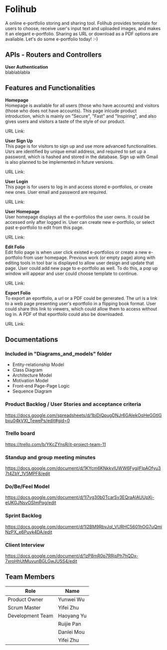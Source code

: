 # Folihub
A online e-portfolio storing and sharing tool. Folihub provides template for users to choose, receive user's input text and uploaded images, and makes it an elegant e-portfolio. Sharing as URL or download as a PDF options are avaliable. Let's do some e-portfolio today! :-)

## APIs - Routers and Controllers
**User Authentication**  
blablablabla

## Features and Functionalities
**Homepage**  
Homepage is avaliable for all users (those who have accounts) and visitors (those who does not have accounts). This page inlcude product introduction, which is mainly on "Secure", "Fast" and "Inspiring", and also gives users and visitors a taste of the style of our product.     
  
URL Link: 
  
**User Sign Up**  
This page is for visitors to sign up and use more advanced functionalities. Usrs are identified by unique email address, and required to set up a password, which is hashed and stored in the database. Sign up with Gmail is also planned to be implemented in future versions.  

URL Link:  

**User Login**  
This page is for users to log in and access stored e-portfolios, or create new ones. User email and password are required.

URL Link:  

**User Homepage**  
User homepage displays all the e-portfolios the user owns. It could be accessed only after logged in. User can create new e-portfolio, or select past e-portfolio to edit from this page.  

URL Link:  

**Edit Folio**  
Edit folio page is when user click existed e-portfolios or create a new e-portfolio from user homepage. Previous work (or empty page) along with editing tools in tool bar is displayed to allow user design and update that page. User could add new page to e-portfolio as well. To do this, a pop up window will appear and user could choose template to continue.  

URL Link:  


**Export Folio**  
To export an eportfolio, a url or a PDF could be generated. The url is a link to a web page presenting user's eportfolio in a flipping book format. User could share this link to viewers, which could allow them to access without log in. A PDF of that eportfoilo could also be downloaded.  

URL Link:  

## Documentations
### Included in "Diagrams_and_models" folder
* Entity-relationship Model
* Class Diagram
* Architecture Model
* Motivation Model
* Front-end Page-Page Logic
* Sequence Diagram
### Product Backlog / User Stories and acceptance criteria
https://docs.google.com/spreadsheets/d/1bjDjQpugDNJr6GAIekOqHeGGtIGbxu04kVXI_TewePs/edit#gid=0  
### Trello board
https://trello.com/b/YKcZYnsR/it-project-team-11  
### Standup and group meeting minutes
https://docs.google.com/document/d/1KYcm6KNkkvIUWW6FygjlFlpAOfyu37t4ZbY_1V5MPF8/edit  
### Do/Be/Feel Model
https://docs.google.com/document/d/1l7vg30b0TcarSv3EQraAlAUUpXj-eUKGJNsvOSImPqg/edit  
### Sprint Backlog
https://docs.google.com/document/d/1l2BM9RbvJql_VURHC5601hOG7uQmiNzPX_e6Puyk4DA/edit  
### Client Interview
https://docs.google.com/document/d/1zP8mR0p7RRjsPh7hQDx-7xroHhUtMuvunBGLGwJU5S4/edit  

## Team Members  
| Role | Name |
| ----------- | ----------- |
| Product Owner | Yunwei Wu |
| Scrum Master | Yifei Zhu |
| Development Team | Haoyang Yu |
| | Ruijie Pan
| | Danlei Mou
| | Yifei Zhu
